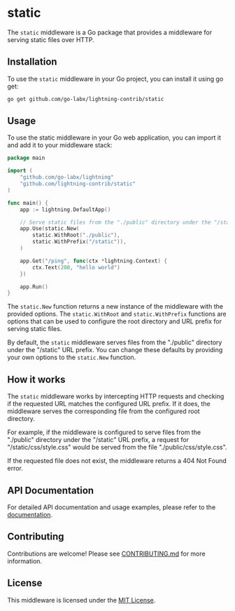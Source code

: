 # static

The `static` middleware is a Go package that provides a middleware for serving static files over HTTP. 

## Installation

To use the `static` middleware in your Go project, you can install it using go get:

```bash
go get github.com/go-labx/lightning-contrib/static
```

## Usage

To use the static middleware in your Go web application, you can import it and add it to your middleware stack:

```go
package main

import (
	"github.com/go-labx/lightning"
	"github.com/lightning-contrib/static"
)

func main() {
	app := lightning.DefaultApp()

	// Serve static files from the "./public" directory under the "/static" URL prefix
    app.Use(static.New(
        static.WithRoot("./public"), 
        static.WithPrefix("/static")),
    )

	app.Get("/ping", func(ctx *lightning.Context) {
		ctx.Text(200, "hello world")
	})

	app.Run()
}
```

The `static.New` function returns a new instance of the middleware with the provided options. The `static.WithRoot` and `static.WithPrefix` functions are options that can be used to configure the root directory and URL prefix for serving static files.

By default, the `static` middleware serves files from the "./public" directory under the "/static" URL prefix. You can change these defaults by providing your own options to the `static.New` function.

## How it works

The `static` middleware works by intercepting HTTP requests and checking if the requested URL matches the configured URL prefix. If it does, the middleware serves the corresponding file from the configured root directory.

For example, if the middleware is configured to serve files from the "./public" directory under the "/static" URL prefix, a request for "/static/css/style.css" would be served from the file "./public/css/style.css".

If the requested file does not exist, the middleware returns a 404 Not Found error.

## API Documentation

For detailed API documentation and usage examples, please refer to the [documentation](https://pkg.go.dev/github.com/lightning-contrib/static).

## Contributing

Contributions are welcome! Please see [CONTRIBUTING.md](https://github.com/lightning-contrib/static/blob/main/CONTRIBUTING.md) for more information.

## License

This middleware is licensed under the [MIT License](https://raw.githubusercontent.com/lightning-contrib/static/main/LICENSE).
